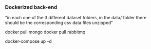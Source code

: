 ### Dockerized back-end

"in each one of the 3 different dataset folders, in the data/ folder there should be the corresponding csv data files unzipped"

docker pull mongo
docker pull rabbitmq

docker-compose up -d 
